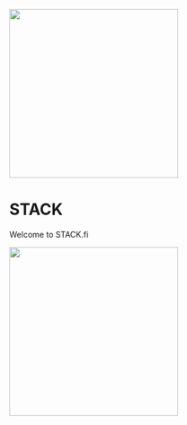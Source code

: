<img src="https://srv-file9.gofile.io/download/PXvWY4/PicsArt_08-05-12.19.50.jpg"
height="300">
# STACK

Welcome to STACK.fi

<img src="https://octodex.github.com/images/jetpacktocat.png"
height="300">


